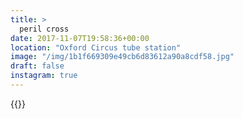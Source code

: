 ```yaml
---
title: >
  peril cross
date: 2017-11-07T19:58:36+00:00
location: "Oxford Circus tube station"
image: "/img/1b1f669309e49cb6d83612a90a8cdf58.jpg"
draft: false
instagram: true
---
```


{{<photo src="/img/1b1f669309e49cb6d83612a90a8cdf58.jpg">}}
